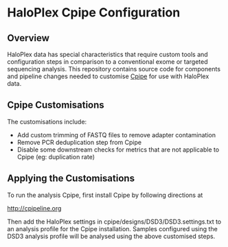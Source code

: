 # HaloPlex Cpipe Configuration

## Overview

HaloPlex data has special characteristics that require custom tools and configuration
steps in comparison to a conventional exome or targeted sequencing analysis. This 
repository contains source code for components and pipeline changes needed to customise 
[Cpipe](http://cpipeline.org) for use with HaloPlex data. 


## Cpipe Customisations

The customisations include:

 * Add custom trimming of FASTQ files to remove adapter contamination
 * Remove PCR deduplication step from Cpipe
 * Disable some downstream checks for metrics that are not applicable to Cpipe 
   (eg: duplication rate)


## Applying the Customisations 

To run the analysis Cpipe, first install Cpipe by following directions at 

http://cpipeline.org

Then add the HaloPlex settings in cpipe/designs/DSD3/DSD3.settings.txt to an
analysis profile for the Cpipe installation. Samples configured using the 
DSD3 analysis profile will be analysed using the above customised steps.



